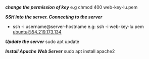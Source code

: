 **_change the permission of key_**
e.g chmod 400 web-key-lu.pem

**_SSH into the server. Connecting to the server_**

- ssh -i <keypair> username@server-hostname
  e.g: ssh -i web-key-lu.pem ubuntu@54.219.173.134

**_Update the server_**
sudo apt update

**_Install Apache Web Server_**
sudo apt install apache2
